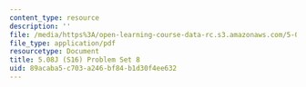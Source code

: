 ```yaml
---
content_type: resource
description: ''
file: /media/https%3A/open-learning-course-data-rc.s3.amazonaws.com/5-08j-biological-chemistry-ii-spring-2016/89acaba5c703a246bf84b1d30f4ee632_MIT5_08jS16ps8.pdf
file_type: application/pdf
resourcetype: Document
title: 5.08J (S16) Problem Set 8
uid: 89acaba5-c703-a246-bf84-b1d30f4ee632
---
```

